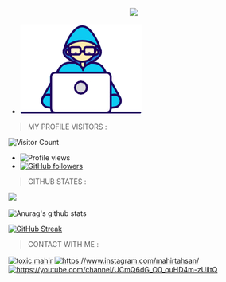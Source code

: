 <p align="center">
  <img src="https://i.pinimg.com/originals/57/dd/7b/57dd7be982ce9049be3dc1ddacc100cb.gif" width="30%">

- ![Alt text](https://github.com/MRVIVEK-CODER/MRVIVEK-CODER/raw/main/Developer.gif)



> MY PROFILE VISITORS :
 
![Visitor Count](https://profile-counter.glitch.me/DoD-99/count.svg)
 
- ![Profile views](https://gpvc.arturio.dev/DoD-99)
- [![GitHub followers](https://img.shields.io/github/followers/DoD-99.svg?style=social&label=Follow&maxAge=0098900)](https://github.com/niloy0?tab=followers)
 

> GITHUB STATES :
 
<a href="https://github.com/naiyan-official"><img width=550 src="https://github-profile-trophy.vercel.app/?username=DoD-99&theme=dracula&no-frame=true&title=Followers,Stars,Commit,Repository,Issues"/></a>
 
![Anurag's github stats](https://github-readme-stats.vercel.app/api?username=DoD-99&theme=merko)
 
[![GitHub Streak](http://github-readme-streak-stats.herokuapp.com?user=DoD-99&theme=merko&date_format=M%20j%5B%2C%20Y%5D)](https://git.io/streak-stats)
 
> CONTACT WITH ME :
 
<p align="left">
 
<a href="https://fb.com/toxic.mahir" target="blank"><img align="center" src="https://raw.githubusercontent.com/rahuldkjain/github-profile-readme-generator/master/src/images/icons/Social/facebook.svg" alt="toxic.mahir" height="30" width="40" /></a>
<a href="https://instagram.com/mahirtahsan" target="blank"><img align="center" src="https://raw.githubusercontent.com/rahuldkjain/github-profile-readme-generator/master/src/images/icons/Social/instagram.svg" alt="https://www.instagram.com/mahirtahsan/" height="30" width="40" /></a>
<a href="https://youtube.com/channel/UCmQ6dG_O0_ouHD4m-zUiItQ
" target="blank"><img align="center" src="https://raw.githubusercontent.com/rahuldkjain/github-profile-readme-generator/master/src/images/icons/Social/youtube.svg" alt="https://youtube.com/channel/UCmQ6dG_O0_ouHD4m-zUiItQ" height="30" width="40" /></a>
 
